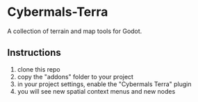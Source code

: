# Cybermals-Terra
A collection of terrain and map tools for Godot.


## Instructions
1. clone this repo
2. copy the "addons" folder to your project
3. in your project settings, enable the "Cybermals Terra" plugin
4. you will see new spatial context menus and new nodes
